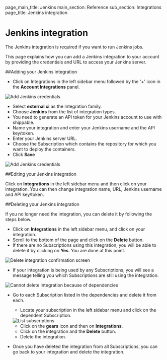 page_main_title: Jenkins
main_section: Reference
sub_section: Integrations
page_title: Jenkins integration

# Jenkins integration
The Jenkins integration is required if you want to run Jenkins jobs.

This page explains how you can add a Jenkins integration to your
account by providing the credentials and URL to access your Jenkins server.

##Adding your Jenkins integration

- Click on Integrations in the left sidebar menu followed by the '+' icon in the **Account Integrations** panel.

<img src="../../images/reference/integrations/account-settings.png" alt="Add Jenkins credentials">

- Select **external ci** as the Integration family.
- Choose **Jenkins** from the list of integration types.
-  You need to generate an API token for your Jenkins account to use with shippable.
-  Name your integration and enter your Jenkins username and the API key/token.
-  Enter your Jenkins server URL.
-  Choose the Subscription which contains the repository for which you want to deploy the containers.
-  Click **Save**

<img src="../../images/reference/integrations/jenkins-integration.png" alt="Add Jenkins credentials">

##Editing your Jenkins integration

Click on **Integrations** in the left sidebar menu and then click on your integration. You can then change integration name, URL, Jenkins username and API key/token.

##Deleting your Jenkins integration

If you no longer need the integration, you can delete it by following the steps below.

- Click on **Integrations** in the left sidebar menu, and click on your integration.
- Scroll to the bottom of the page and click on the **Delete** button.
- If there are no Subscriptions using this integration, you will be able to delete it by clicking on **Yes**. You are done at this point.

<img src="../../images/reference/integrations/confirm-delete-integration.png" alt="Delete integration confirmation screen">

- If your integration is being used by any Subscriptions, you will see a message telling you which Subscriptions are still using the integration.

<img src="../../images/reference/integrations/cannot-delete-integration.png" alt="Cannot delete integration because of dependencies">

- Go to each Subscription listed in the dependencies and delete it from each.
    - Locate your subscription in the left sidebar menu and click on the dependent Subscription.

    <img src="../../images/reference/integrations/list-subscriptions.png" alt="List subscriptions">

    - Click on the **gears** icon and then on **Integrations**.
    - Click on the integration and the **Delete** button.
    - Delete the integration.
- Once you have deleted the integration from all Subscriptions, you can go back to your integration and delete the integration.
